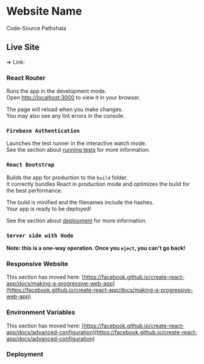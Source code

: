 # Website Name

Code-Source Pathshala

## Live Site

=> Link: 

### React Router

Runs the app in the development mode.\
Open [http://localhost:3000](http://localhost:3000) to view it in your browser.

The page will reload when you make changes.\
You may also see any lint errors in the console.

### `Firebase Authentication`

Launches the test runner in the interactive watch mode.\
See the section about [running tests](https://facebook.github.io/create-react-app/docs/running-tests) for more information.

### `React Bootstrap`

Builds the app for production to the `build` folder.\
It correctly bundles React in production mode and optimizes the build for the best performance.

The build is minified and the filenames include the hashes.\
Your app is ready to be deployed!

See the section about [deployment](https://facebook.github.io/create-react-app/docs/deployment) for more information.

### `Server side with Node`

**Note: this is a one-way operation. Once you `eject`, you can't go back!**

### Responsive Website

This section has moved here: [https://facebook.github.io/create-react-app/docs/making-a-progressive-web-app](https://facebook.github.io/create-react-app/docs/making-a-progressive-web-app)

### Environment Variables

This section has moved here: [https://facebook.github.io/create-react-app/docs/advanced-configuration](https://facebook.github.io/create-react-app/docs/advanced-configuration)

### Deployment


